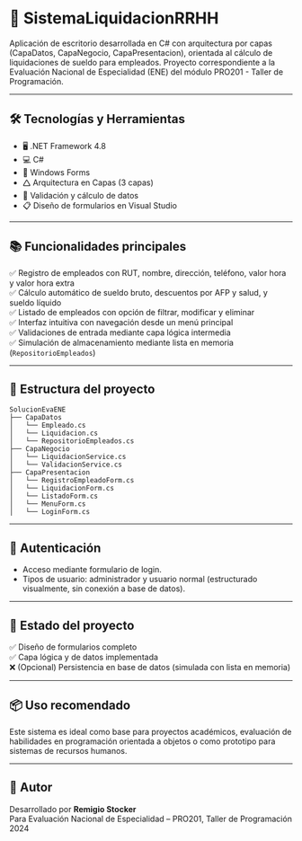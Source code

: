 ﻿# 📎 SistemaLiquidacionRRHH

Aplicación de escritorio desarrollada en C# con arquitectura por capas (CapaDatos, CapaNegocio, CapaPresentacion), orientada al cálculo de liquidaciones de sueldo para empleados. Proyecto correspondiente a la Evaluación Nacional de Especialidad (ENE) del módulo PRO201 - Taller de Programación.

---

## 🛠️ Tecnologías y Herramientas

- 🖥️ .NET Framework 4.8
- 💻 C#
- 🎨 Windows Forms
- 🛆 Arquitectura en Capas (3 capas)
- 🧪 Validación y cálculo de datos
- 📋 Diseño de formularios en Visual Studio

---

## 📚 Funcionalidades principales

✅ Registro de empleados con RUT, nombre, dirección, teléfono, valor hora y valor hora extra  
✅ Cálculo automático de sueldo bruto, descuentos por AFP y salud, y sueldo líquido  
✅ Listado de empleados con opción de filtrar, modificar y eliminar  
✅ Interfaz intuitiva con navegación desde un menú principal  
✅ Validaciones de entrada mediante capa lógica intermedia  
✅ Simulación de almacenamiento mediante lista en memoria (`RepositorioEmpleados`)

---

## 🧹 Estructura del proyecto

```
SolucionEvaENE
├── CapaDatos
│   └── Empleado.cs
│   └── Liquidacion.cs
│   └── RepositorioEmpleados.cs
├── CapaNegocio
│   └── LiquidacionService.cs
│   └── ValidacionService.cs
├── CapaPresentacion
│   └── RegistroEmpleadoForm.cs
│   └── LiquidacionForm.cs
│   └── ListadoForm.cs
│   └── MenuForm.cs
│   └── LoginForm.cs
```

---

## 🧠 Autenticación

- Acceso mediante formulario de login.
- Tipos de usuario: administrador y usuario normal (estructurado visualmente, sin conexión a base de datos).

---

## 🧪 Estado del proyecto

✅ Diseño de formularios completo  
✅ Capa lógica y de datos implementada  
❌ (Opcional) Persistencia en base de datos (simulada con lista en memoria)

---

## 📦 Uso recomendado

Este sistema es ideal como base para proyectos académicos, evaluación de habilidades en programación orientada a objetos o como prototipo para sistemas de recursos humanos.

---

## 📁 Autor

Desarrollado por **Remigio Stocker**  
Para Evaluación Nacional de Especialidad – PRO201, Taller de Programación 2024
